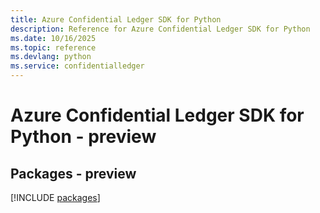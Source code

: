 ```yaml
---
title: Azure Confidential Ledger SDK for Python
description: Reference for Azure Confidential Ledger SDK for Python
ms.date: 10/16/2025
ms.topic: reference
ms.devlang: python
ms.service: confidentialledger
---
```

# Azure Confidential Ledger SDK for Python - preview
## Packages - preview
[!INCLUDE [packages](confidential-ledger-index.md)]